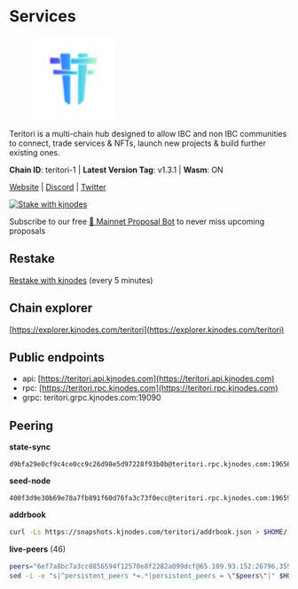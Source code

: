 # Services

<figure><img src="https://raw.githubusercontent.com/kj89/cosmos-images/main/logos/teritori.png" width="150" alt=""><figcaption></figcaption></figure>

Teritori is a multi-chain hub designed to allow IBC and non IBC communities  to connect, trade services & NFTs, launch new projects & build further existing ones.

**Chain ID**: teritori-1 | **Latest Version Tag**: v1.3.1 | **Wasm**: ON

[Website](https://teritori.com) | [Discord](https://discord.gg/teritori) | [Twitter](https://twitter.com/TeritoriNetwork)

[![Stake with kjnodes](https://i.ibb.co/cr44Q8j/button-stake-with-kjnodes.png)](https://restake.app/teritori/torivaloper184ln03hkpt75uhrrr26f66kvcqvf4yn4nc2xjm)

Subscribe to our free [🤖 Mainnet Proposal Bot](https://t.me/kjnodes_proposal_bot) to never miss upcoming proposals

## Restake

[Restake with kjnodes](https://restake.app/teritori/torivaloper184ln03hkpt75uhrrr26f66kvcqvf4yn4nc2xjm) (every 5 minutes)
## Chain explorer
[https://explorer.kjnodes.com/teritori](https://explorer.kjnodes.com/teritori)

## Public endpoints

* api: [https://teritori.api.kjnodes.com](https://teritori.api.kjnodes.com)
* rpc: [https://teritori.rpc.kjnodes.com](https://teritori.rpc.kjnodes.com)
* grpc: teritori.grpc.kjnodes.com:19090

## Peering

**state-sync**

```text
d9bfa29e0cf9c4ce0cc9c26d98e5d97228f93b0b@teritori.rpc.kjnodes.com:19656
```

**seed-node**

```text
400f3d9e30b69e78a7fb891f60d76fa3c73f0ecc@teritori.rpc.kjnodes.com:19659
```

**addrbook**
```bash
curl -Ls https://snapshots.kjnodes.com/teritori/addrbook.json > $HOME/.teritorid/config/addrbook.json
```

**live-peers** (46)
```bash
peers="6ef7a8bc7a3cc0856594f12570e8f2282a099dcf@65.109.93.152:26796,3594b73f909a9c4b87cfe6a361ef8b2b51124dd5@65.109.69.59:15956,89757803f40da51678451735445ad40d5b15e059@134.65.192.221:26656,c124ce0b508e8b9ed1c5b6957f362225659b5343@169.155.168.57:26656,412afea7f33f6f91c85f8d149eff81acb6624bb3@195.201.63.87:42656,40caa979c29a9930ea2b8a6249037924d308ae84@162.55.234.70:54256,d40face481bc00a617d9a29c39be412a776e28c2@116.202.36.240:10656,11f78b7959eb7454ed6ec2bd77a3f45491463fc8@162.19.89.8:10756,fefd8ffb33a5d6ae194f082a39c4bb713da3a06b@167.86.86.197:36656,e627e9bbff303c96e859de00e5deaaf5104911cd@51.15.228.89:26656,63c28f10976800fd783930067d3d3a4eef358b28@173.215.85.171:20070,2b4f46e601fb4ede2a0c98976337e3afdaa50dac@65.108.238.102:15956,c670830fdf60374f008fa4a4eb851deddcdaef5b@65.109.88.107:46656,41caa4106f68977e3a5123e56f57934a2d34a1c1@185.16.38.210:27166,920f32f409bbb18b641cdc9513545e2e016c2c62@142.132.203.60:26656,ebc272824924ea1a27ea3183dd0b9ba713494f83@95.214.52.139:27166,856c165de82fbd0489df9ec6ffaa0958c620e073@198.244.179.127:26656,48980875839186e08e12ebf0d9a2803b45206833@65.109.92.241:38026,106490318e51355bc6d72e7941a0080f8b8256b9@185.16.39.14:26656,0b27217386756577e1eadf00c4169dc8f041e522@51.210.7.219:26656,c12c1ed98ab1f24266980c1f05ed0ca8812ca7aa@95.217.192.230:16656,e726816f42831689eab9378d5d577f1d06d25716@176.9.188.21:26656,6085c32b26fb1baa4b16b426f5d56f2fff81cfc7@135.181.165.246:26656,722b63e6c65628b929f22013dcbcde980210cb44@176.9.127.54:26656,ca0d6b49b304c5f1c629809795f50440d5710b40@159.89.40.188:26656,4cef2b81f82420434c6ce0dc43ca04ad18ef773f@65.108.75.107:15656,1f858b8cc8e18ef05de79dd470ad29ba29ddbeb7@65.108.77.106:26889,e1b058e5cfa2b836ddaa496b10911da62dcf182e@138.201.8.248:26656,526d8c7c44f59be9a39d7463c576b68c0db23174@65.108.234.23:15956,3178ac8fffd269325500c95679d58d5e8ec61746@198.244.213.94:22956,57a9dae0129cba785216b99244be2001daf392bb@194.34.232.124:35636,358f13bd95d91517053a58f4d30205842672837f@104.37.187.214:60656,a57b53a46e6f473b42a6db6e0c0f216b1611efcb@65.108.240.52:26656,ebd3bdf55e5ebc84761840f1727e892f96a8dc0c@65.108.98.235:43256,ce3baba928ae06cd3ff0af20aec888a82ddffef7@54.37.129.171:26656,46b7ae20e3cc4264076a91c3601f3894a021a80d@65.108.6.45:36656,b336b83d9bab0b8cf96a3833efcbc196fab63fdd@212.95.51.215:36656,82ebb17ddac20928fb8107201dad9f5aea7f9132@198.244.200.3:26656,35cdec21668ac214c74a6e45d444f6933f094bc4@144.202.72.17:26646,2aab2f1c2c9b2a74c05ff53107f53b9b5cf75e6c@195.189.96.121:51656,e3374c3d25a36f06662fa150043e5e6529d11570@88.198.32.17:31656,4991cc04c48f96dec265464d5cf276e16f6b302c@31.156.88.34:26656,d956d6180e96c62315a777b1a3ed8f1ebf873e80@38.242.232.202:29656,669470aba9778ccccd07127115dcdc30e141d7ae@65.108.232.248:33656,35de81a10ed992e427e6eb1d0d9ec3622d0f37fe@193.70.47.90:15956,ad347ea1ec920d12ccda2341348bcc89687739ef@88.99.164.158:38026"
sed -i -e "s|^persistent_peers *=.*|persistent_peers = \"$peers\"|" $HOME/.teritorid/config/config.toml
```
